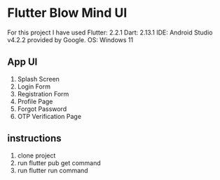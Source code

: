 # Flutter Blow Mind UI 
 

For this project I have used 
Flutter: 2.2.1
Dart: 2.13.1
IDE: Android Studio v4.2.2 provided by Google. 
OS: Windows 11




## App UI
1. Splash Screen
2. Login Form
3. Registration Form
4. Profile Page
5. Forgot Password
6. OTP Verification Page

  

## instructions
1. clone project
2. run flutter pub get command
3. run flutter run command
